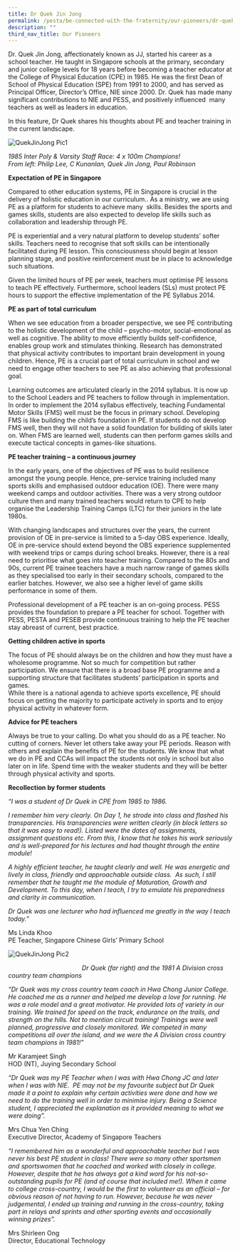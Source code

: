 ```yaml
---
title: Dr Quek Jin Jong
permalink: /pesta/be-connected-with-the-fraternity/our-pioneers/dr-quek-jin-jong/
description: ""
third_nav_title: Our Pioneers
---
```

Dr. Quek Jin Jong, affectionately known as JJ, started his career as a school teacher. He taught in Singapore schools at the primary, secondary and junior college levels for 18 years before becoming a teacher educator at the College of Physical Education (CPE) in 1985. He was the first Dean of School of Physical Education (SPE) from 1991 to 2000, and has served as Principal Officer, Director’s Office, NIE since 2000. Dr. Quek has made many significant contributions to NIE and PESS, and positively influenced  many teachers as well as leaders in education.   
  
In this feature, Dr Quek shares his thoughts about PE and teacher training in the current landscape.

![QuekJinJong Pic1](https://academyofsingaporeteachers.moe.edu.sg/images/librariesprovider3/default-album/quekjinjong-pic1.jpg?sfvrsn=671c6e9b_0 "QuekJinJong Pic1")

_1985 Inter Poly & Varsity Staff Race: 4 x 100m Champions!_  
_From left: Philip Lee, C Kunanlan, Quek Jin Jong, Paul Robinson_ 

**Expectation of PE in Singapore**   
  
Compared to other education systems, PE in Singapore is crucial in the delivery of holistic education in our curriculum.. As a ministry, we are using PE as a platform for students to achieve many  skills. Besides the sports and games skills, students are also expected to develop life skills such as collaboration and leadership through PE.    
  
PE is experiential and a very natural platform to develop students’ softer skills. Teachers need to recognise that soft skills can be intentionally facilitated during PE lesson. This consciousness should begin at lesson planning stage, and positive reinforcement must be in place to acknowledge such situations.   
  
Given the limited hours of PE per week, teachers must optimise PE lessons to teach PE effectively. Furthermore, school leaders (SLs) must protect PE hours to support the effective implementation of the PE Syllabus 2014.    
  
  
**PE as part of total curriculum**  
  
When we see education from a broader perspective, we see PE contributing to the holistic development of the child – psycho-motor, social-emotional as well as cognitive. The ability to move efficiently builds self-confidence, enables group work and stimulates thinking. Research has demonstrated that physical activity contributes to important brain development in young children. Hence, PE is a crucial part of total curriculum in school and we need to engage other teachers to see PE as also achieving that professional goal.       
  
Learning outcomes are articulated clearly in the 2014 syllabus. It is now up to the School Leaders and PE teachers to follow through in implementation. In order to implement the 2014 syllabus effectively, teaching Fundamental Motor Skills (FMS) well must be the focus in primary school. Developing FMS is like building the child’s foundation in PE. If students do not develop FMS well, then they will not have a solid foundation for building of skills later on. When FMS are learned well, students can then perform games skills and execute tactical concepts in games-like situations. 

**PE teacher training – a continuous journey**  
  
In the early years, one of the objectives of PE was to build resilience amongst the young people. Hence, pre-service training included many sports skills and emphasised outdoor education (OE). There were many weekend camps and outdoor activities. There was a very strong outdoor culture then and many trained teachers would return to CPE to help organise the Leadership Training Camps (LTC) for their juniors in the late 1980s.   
  
With changing landscapes and structures over the years, the current provision of OE in pre-service is limited to a 5-day OBS experience. Ideally, OE in pre-service should extend beyond the OBS experience supplemented with weekend trips or camps during school breaks. However, there is a real need to prioritise what goes into teacher training. Compared to the 80s and 90s, current PE trainee teachers have a much narrow range of games skills as they specialised too early in their secondary schools, compared to the earlier batches. However, we also see a higher level of game skills performance in some of them.   
  
Professional development of a PE teacher is an on-going process. PESS provides the foundation to prepare a PE teacher for school. Together with PESS, PESTA and PESEB provide continuous training to help the PE teacher stay abreast of current, best practice.

**Getting children active in sports**

The focus of PE should always be on the children and how they must have a wholesome programme. Not so much for competition but rather participation. We ensure that there is a broad base PE programme and a supporting structure that facilitates students’ participation in sports and games.  
While there is a national agenda to achieve sports excellence, PE should focus on getting the majority to participate actively in sports and to enjoy physical activity in whatever form.

**Advice for PE teachers**  
  
Always be true to your calling. Do what you should do as a PE teacher. No cutting of corners. Never let others take away your PE periods. Reason with others and explain the benefits of PE for the students. We know that what we do in PE and CCAs will impact the students not only in school but also later on in life. Spend time with the weaker students and they will be better through physical activity and sports.   
  
  
**Recollection by former students**  
  
_“I was a student of Dr Quek in CPE from 1985 to 1986._   
  
_I remember him very clearly. On Day 1, he strode into class and flashed his transparencies. His transparencies were written clearly (in block letters so that it was easy to read!). Listed were the dates of assignments, assignment questions etc. From this, I know that he takes his work seriously and is well-prepared for his lectures and had thought through the entire module!_   
  
_A highly efficient teacher, he taught clearly and well. He was energetic and lively in class, friendly and approachable outside class.  As such, I still remember that he taught me the module of Maturation, Growth and Development. To this day, when I teach, I try to emulate his preparedness and clarity in communication._  
  
_Dr Quek was one lecturer who had influenced me greatly in the way I teach today.”_  
  
Ms Linda Khoo  
PE Teacher, Singapore Chinese Girls’ Primary School

![QuekJinJong Pic2](https://academyofsingaporeteachers.moe.edu.sg/images/librariesprovider3/default-album/quekjinjong-pic2.jpg?sfvrsn=1f40afdf_0 "QuekJinJong Pic2")

                                          _Dr Quek (far right) and the 1981 A Division cross country team champions_  
  
_“Dr Quek was my cross country team coach in Hwa Chong Junior College. He coached me as a runner and helped me develop a love for running. He was a role model and a great motivator. He provided lots of variety in our training. We trained for speed on the track, endurance on the trails, and strength on the hills. Not to mention circuit training! Trainings were well planned, progressive and closely monitored. We competed in many competitions all over the island, and we were the A Division cross country team champions in 1981!”_  
  
Mr Karamjeet Singh  
HOD (NT), Juying Secondary School

  
  
_“Dr Quek was my PE Teacher when I was with Hwa Chong JC and later when I was with NIE.  PE may not be my favourite subject but Dr Quek made it a point to explain why certain activities were done and how we need to do the training well in order to minimise injury. Being a Science student, I appreciated the explanation as it provided meaning to what we were doing”._  
  
Mrs Chua Yen Ching  
Executive Director, Academy of Singapore Teachers  
  
  
_“I remembered him as a wonderful and approachable teacher but I was never his best PE student in class! There were so many other sportsmen and sportswomen that he coached and worked with closely in college. However, despite that he has always got a kind word for his not-so-outstanding pupils for PE (and of course that included me!). When it came to college cross-country, I would be the first to volunteer as an official – for obvious reason of not having to run. However, because he was never judgemental, I ended up training and running in the cross-country, taking part in relays and sprints and other sporting events and occasionally winning prizes”._    
  
Mrs Shirleen Ong  
Director, Educational Technology
